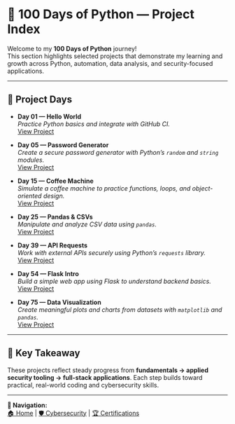 # 🐍 100 Days of Python — Project Index

Welcome to my **100 Days of Python** journey!  
This section highlights selected projects that demonstrate my learning and growth across Python, automation, data analysis, and security-focused applications.  

---

## 📅 Project Days

- **Day 01 — Hello World**  
  *Practice Python basics and integrate with GitHub CI.*  
  [View Project](day01-hello-world.md)

- **Day 05 — Password Generator**  
  *Create a secure password generator with Python’s `random` and `string` modules.*  
  [View Project](day05-password-generator.md)

- **Day 15 — Coffee Machine**  
  *Simulate a coffee machine to practice functions, loops, and object-oriented design.*  
  [View Project](day15-coffee-machine.md)

- **Day 25 — Pandas & CSVs**  
  *Manipulate and analyze CSV data using `pandas`.*  
  [View Project](day25-pandas-csvs.md)

- **Day 39 — API Requests**  
  *Work with external APIs securely using Python’s `requests` library.*  
  [View Project](day39-api-requests.md)

- **Day 54 — Flask Intro**  
  *Build a simple web app using Flask to understand backend basics.*  
  [View Project](day54-flask-intro.md)

- **Day 75 — Data Visualization**  
  *Create meaningful plots and charts from datasets with `matplotlib` and `pandas`.*  
  [View Project](day75-data-viz.md)

---

## 📌 Key Takeaway
These projects reflect steady progress from **fundamentals → applied security tooling → full-stack applications**. Each step builds toward practical, real-world coding and cybersecurity skills.


---
**🔗 Navigation:**  
[🏠 Home](../index.md) | [🛡️ Cybersecurity](../cybersecurity/index.md) | [🏆 Certifications](../certifications.md)